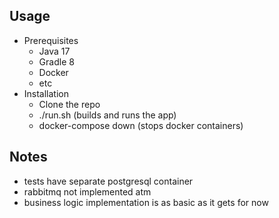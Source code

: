 ## Usage

* Prerequisites
    * Java 17
    * Gradle 8
    * Docker
    * etc
* Installation
    * Clone the repo
    * ./run.sh (builds and runs the app)
    * docker-compose down (stops docker containers)

## Notes

* tests have separate postgresql container
* rabbitmq not implemented atm
* business logic implementation is as basic as it gets for now
